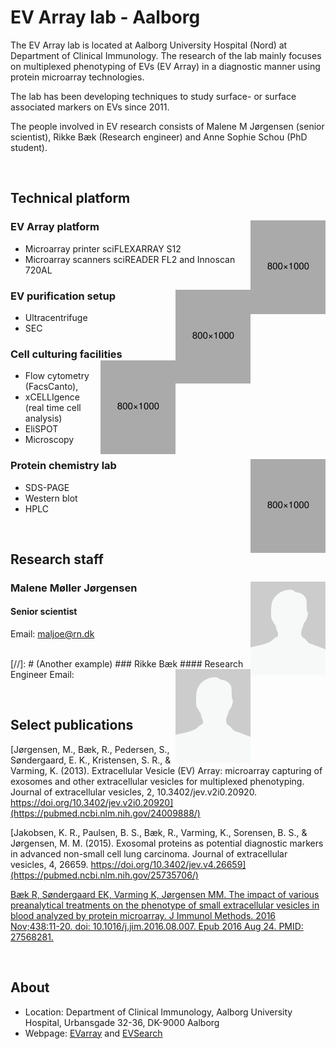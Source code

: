 [//]: # (Title/laboratory name)
[//]: # (How to edit: Write your title after "#")
# EV Array lab - Aalborg

[//]: # (Laboratory text)
[//]: # (How to edit: Write a short description below this)
The EV Array lab is located at Aalborg University Hospital (Nord) at Department of Clinical Immunology. The research of the lab mainly focuses on multiplexed phenotyping of EVs (EV Array) in a diagnostic manner using protein microarray technologies.

The lab has been developing techniques to study surface- or surface associated markers on EVs since 2011.

The people involved in EV research consists of Malene M Jørgensen (senior scientist), Rikke Bæk (Research engineer) and Anne Sophie Schou (PhD student).

[//]: # (Layout - Linebreak \(Do not remove\)) 
<br /> 




[//]: # (Subtitle/technical platform - Try to keep consistent with other groups/descriptions.)
## Technical platform

[//]: # (Apparatus name)
[//]: # (How to edit: Write name of apparatus after "###" and edit image by altering the path after "img scr=". Do not edit align or height.)
### EV Array platform <img src="https://github.com/AndersAskeland/DSEV/blob/main/graphics/placeholder.png" align="right" height="150"/>

[//]: # (Apparatus description)
[//]: # (How to edit: Write description of method below this) 
* Microarray printer sciFLEXARRAY S12
* Microarray scanners sciREADER FL2 and Innoscan 720AL

### EV purification setup <img src="https://github.com/AndersAskeland/DSEV/blob/main/graphics/placeholder.png" align="right" height="150"/>
* Ultracentrifuge
* SEC

### Cell culturing facilities <img src="https://github.com/AndersAskeland/DSEV/blob/main/graphics/placeholder.png" align="right" height="150"/>
* Flow cytometry (FacsCanto),
* xCELLIgence (real time cell analysis)
* EliSPOT
* Microscopy 

### Protein chemistry lab <img src="https://github.com/AndersAskeland/DSEV/blob/main/graphics/placeholder.png" align="right" height="150"/>
* SDS-PAGE 
* Western blot
* HPLC

[//]: # (Layout - Linebreak \(Do not remove\)) 
<br />




[//]: # (Subtitle/research staff - Try to keep consistent with other groups/descriptions.)
## Research staff

[//]: # (Person name)
[//]: # (How to edit: Write person name after "###". Write location of image after "img scr=". Do not edit align, height or width.)
### Malene Møller Jørgensen <img src="https://github.com/AndersAskeland/DSEV/blob/main/graphics/placeholder_staff.png" align="right" height="150" width="120"/>

[//]: # (Person title)
[//]: # (How to edit: Write title of person after "####".) 
#### Senior scientist

[//]: # (Person description)
[//]: # (How to edit: Write description of person below this) 
Email: <maljoe@rn.dk>

<br />
[//]: # (Another example) 
### Rikke Bæk <img src="https://github.com/AndersAskeland/DSEV/blob/main/graphics/placeholder_staff.png" align="right" height="150" width="120"/>
#### Research Engineer
Email: <rikke.baek@rn.dk>

[//]: # (Layout - Linebreak \(Do not remove\)) 
<br />





[//]: # (Subtitle/Publications - Try to keep consistent with other groups/descriptions.)
[//]: # (How to edit: Write article name within [] and link within \(\). Use APA biblography/reference style.) 
## Select publications
[Jørgensen, M., Bæk, R., Pedersen, S., Søndergaard, E. K., Kristensen, S. R., & Varming, K. (2013). Extracellular Vesicle (EV) Array: microarray capturing of exosomes and other extracellular vesicles for multiplexed phenotyping. Journal of extracellular vesicles, 2, 10.3402/jev.v2i0.20920. https://doi.org/10.3402/jev.v2i0.20920](https://pubmed.ncbi.nlm.nih.gov/24009888/)

[Jakobsen, K. R., Paulsen, B. S., Bæk, R., Varming, K., Sorensen, B. S., & Jørgensen, M. M. (2015). Exosomal proteins as potential diagnostic markers in advanced non-small cell lung carcinoma. Journal of extracellular vesicles, 4, 26659. https://doi.org/10.3402/jev.v4.26659](https://pubmed.ncbi.nlm.nih.gov/25735706/)

[Bæk R, Søndergaard EK, Varming K, Jørgensen MM. The impact of various preanalytical treatments on the phenotype of small extracellular vesicles in blood analyzed by protein microarray. J Immunol Methods. 2016 Nov;438:11-20. doi: 10.1016/j.jim.2016.08.007. Epub 2016 Aug 24. PMID: 27568281.](https://pubmed.ncbi.nlm.nih.gov/27568281/)


[//]: # (Layout - Linebreak \(Do not remove\)) 
<br />





[//]: # (Subtitle/About - Try to keep consistent with other groups/descriptions.)
[//]: # (How to edit: Write appropriate info after the "*".) 
## About
* Location: Department of Clinical Immunology, Aalborg University Hospital, Urbansgade 32-36, DK-9000 Aalborg
* Webpage: [EVarray](www.EVArray.dk) and [EVSearch](www.EVsearch.dk)
